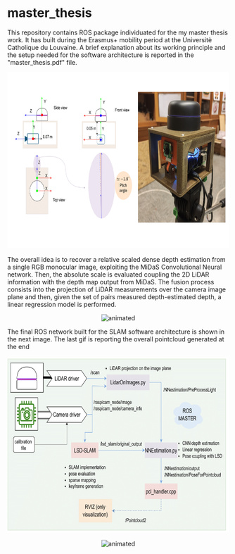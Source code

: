 # master_thesis
This repository contains ROS package individuated for the my master thesis work. It has built during the Erasmus+ mobility period at the Universitè Catholique du Louvaine. A brief explanation about its working principle and the setup needed for the software architecture is reported in the "master_thesis.pdf" file. 
<p align="center">
  <img src="https://github.com/JacopoAndreoli/master_thesis/blob/main/gif/sensors_system.png"  width="750" height="400">
</p>

The overall idea is to recover a relative scaled dense depth estimation from a single RGB monocular image, exploiting the MiDaS Convolutional Neural network. Then, the absolute scale is evaluated coupling the 2D LiDAR information with the depth map output from MiDaS. The fusion process consists into the projection of LiDAR measurements over the camera image plane and then, given the set of pairs measured depth-estimated depth, a linear regression model is performed.

<p align="center">
  <img src="https://github.com/JacopoAndreoli/master_thesis/blob/main/gif/test_lidar_modified(1).gif" alt="animated" />
</p>

The final ROS network built for the SLAM software architecture is shown in the next image. The last gif is reporting the overall pointcloud generated at the end

<p align="center">
  <img src="https://github.com/JacopoAndreoli/master_thesis/blob/main/gif/slam_architecture.drawio-1-1.png"  width="750" height="400">
</p>


<p align="center">
  <img src="https://github.com/JacopoAndreoli/master_thesis/blob/main/gif/test_lidar_modified(1).gif" alt="animated" />
</p>
